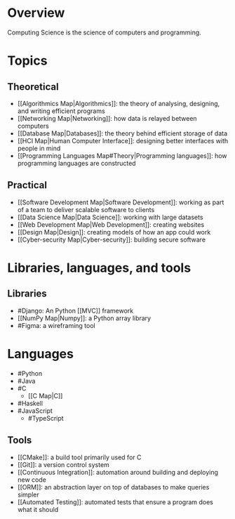 # Overview
Computing Science is the science of computers and programming.

# Topics
## Theoretical
- [[Algorithmics Map|Algorithmics]]: the theory of analysing, designing, and writing efficient programs
- [[Networking Map|Networking]]: how data is relayed between computers
- [[Database Map|Databases]]: the theory behind efficient storage of data
- [[HCI Map|Human Computer Interface]]: designing better interfaces with people in mind
- [[Programming Languages Map#Theory|Programming languages]]: how programming languages are constructed

## Practical
- [[Software Development Map|Software Development]]: working as part of a team to deliver scalable software to clients
- [[Data Science Map|Data Science]]: working with large datasets
- [[Web Development Map|Web Development]]: creating websites
- [[Design Map|Design]]: creating models of how an app could work
- [[Cyber-security Map|Cyber-security]]: building secure software

# Libraries, languages, and tools
## Libraries
- #Django: An Python [[MVC]] framework 
- [[NumPy Map|Numpy]]: a Python array library
- #Figma: a wireframing tool

# Languages
- #Python
- #Java
- #C
	- [[C Map|C]]
- #Haskell
- #JavaScript
	- #TypeScript

## Tools
- [[CMake]]: a build tool primarily used for C
- [[Git]]: a version control system
- [[Continuous Integration]]: automation around building and deploying new code
- [[ORM]]: an abstraction layer on top of databases to make queries simpler
- [[Automated Testing]]: automated tests that ensure a program does what it should